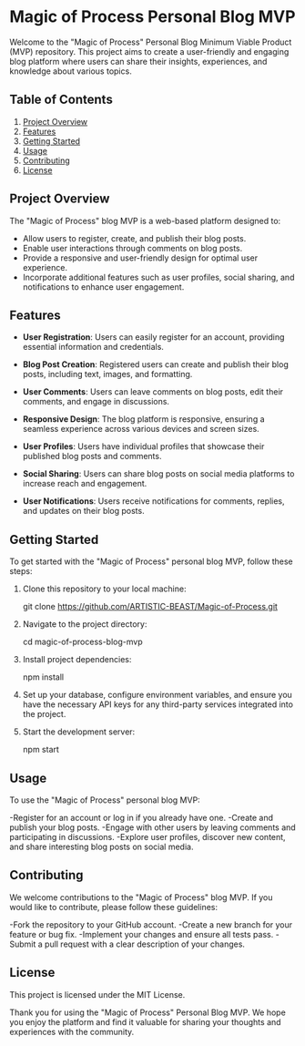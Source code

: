 # Magic of Process Personal Blog MVP

Welcome to the "Magic of Process" Personal Blog Minimum Viable Product (MVP) repository. This project aims to create a user-friendly and engaging blog platform where users can share their insights, experiences, and knowledge about various topics.

## Table of Contents

1. [Project Overview](#project-overview)
2. [Features](#features)
3. [Getting Started](#getting-started)
4. [Usage](#usage)
5. [Contributing](#contributing)
6. [License](#license)

## Project Overview

The "Magic of Process" blog MVP is a web-based platform designed to:

- Allow users to register, create, and publish their blog posts.
- Enable user interactions through comments on blog posts.
- Provide a responsive and user-friendly design for optimal user experience.
- Incorporate additional features such as user profiles, social sharing, and notifications to enhance user engagement.

## Features

- **User Registration**: Users can easily register for an account, providing essential information and credentials.

- **Blog Post Creation**: Registered users can create and publish their blog posts, including text, images, and formatting.

- **User Comments**: Users can leave comments on blog posts, edit their comments, and engage in discussions.

- **Responsive Design**: The blog platform is responsive, ensuring a seamless experience across various devices and screen sizes.

- **User Profiles**: Users have individual profiles that showcase their published blog posts and comments.

- **Social Sharing**: Users can share blog posts on social media platforms to increase reach and engagement.

- **User Notifications**: Users receive notifications for comments, replies, and updates on their blog posts.

## Getting Started

To get started with the "Magic of Process" personal blog MVP, follow these steps:

1. Clone this repository to your local machine:

   git clone https://github.com/ARTISTIC-BEAST/Magic-of-Process.git

2. Navigate to the project directory:
   
   cd magic-of-process-blog-mvp

3. Install project dependencies:

   npm install

4. Set up your database, configure environment variables, and ensure you have the necessary API keys for any third-party services integrated into the project.

5. Start the development server:

   npm start

## Usage
To use the "Magic of Process" personal blog MVP:

   -Register for an account or log in if you already have one.
   -Create and publish your blog posts.
   -Engage with other users by leaving comments and participating in discussions.
   -Explore user profiles, discover new content, and share interesting blog posts on social media.

## Contributing
We welcome contributions to the "Magic of Process" blog MVP. If you would like to contribute, please follow these guidelines:

   -Fork the repository to your GitHub account.
   -Create a new branch for your feature or bug fix.
   -Implement your changes and ensure all tests pass.
   -Submit a pull request with a clear description of your changes.

## License
   This project is licensed under the MIT License.

Thank you for using the "Magic of Process" Personal Blog MVP. We hope you enjoy the platform and find it valuable for sharing your thoughts and experiences with the community.
